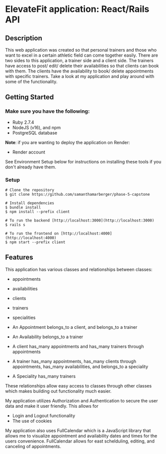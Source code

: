 # ElevateFit application: React/Rails API

## Description

This web application was created so that personal trainers and those who want to excel in a certain athletic field can come together easily. There are two sides to this application, a trainer side and a client side.
The trainers have access to post/ edit/ delete their availabilities so that clients can book with them.
The clients have the availability to book/ delete appointments with specific trainers.
Take a look at my application and play around with some of the functionality. 

## Getting Started

### Make sure you have the following: 
- Ruby 2.7.4
- NodeJS (v16), and npm
- PostgreSQL database

**Note**: if you are wanting to deploy the application on Render: 
- Render account

See Environment Setup below for instructions on installing these tools if you
don't already have them.

### Setup

```console
# Clone the repository
$ git clone https://github.com/samanthamarberger/phase-5-capstone

# Install dependencies
$ bundle install
$ npm install --prefix client

# To run the backend [http://localhost:3000](http://localhost:3000)
$ rails s

# To run the frontend on [http://localhost:4000](http://localhost:4000)
$ npm start --prefix client
```

## Features

This application has various classes and relationships between classes:

- appointments
- availabilities
- clients
- trainers
- specialities

- An Appointment belongs_to a client, and belongs_to a trainer
- An Availability belongs_to a trainer
- A client has_many appointments and has_many trainers through appointments
- A trainer has_many appointments, has_many clients through appointments, has_many availabilities, and belongs_to a speciality
- A Speciality has_many trainers

These relationships allow easy access to classes through other classes which makes building out functionality much easier.

My application utilizes Authorization and Authentication to secure the user data and make it user friendly. This allows for

- Login and Logout functionality
- The use of cookies

My application also uses FullCalendar which is a JavaScript library that allows me to visualize appointment and availability dates and times for the users convenience. FullCalendar allows for east schelduling, editing, and canceling of appointments. 

<!-- 
    in trainers:
        contact clients - the “email:” should not be a part of the hyperlink
    in client:
    Clean up error list
-->